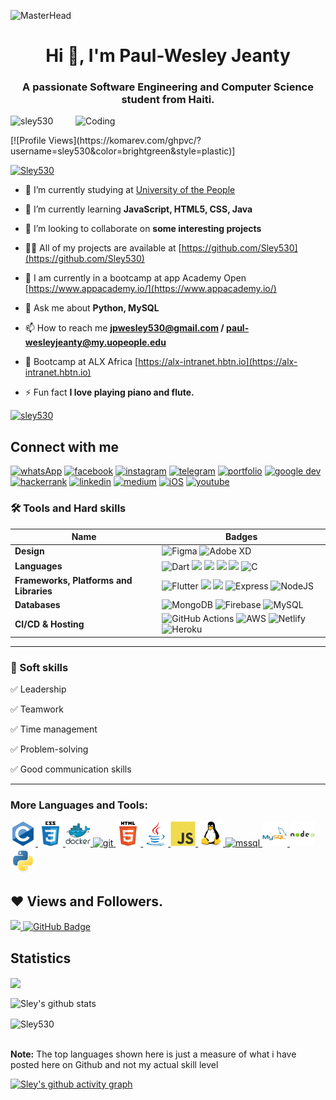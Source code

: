 
![MasterHead](https://blog.bit.ai/wp-content/uploads/2018/09/How-to-Embed-GitHub-Gists-in-Your-Documents-Blog-Banner.png)
<h1 align="center">Hi 👋, I'm Paul-Wesley Jeanty</h1>
<h3 align="center">A passionate Software Engineering and Computer Science student from Haiti.</h3>
<img align= "right" alt="Coding" width="400" src="https://cdn.dribbble.com/users/1162077/screenshots/3848914/media/320984a9ca58b3c73274c9259ecf6de8.gif">

<p align="left"> <img src="https://komarev.com/ghpvc/?username=sley530&label=Profile%20views&color=0e75b6&style=flat" alt="sley530" /> </p>
[![Profile Views](https://komarev.com/ghpvc/?username=sley530&color=brightgreen&style=plastic)]
<p align="left"> <a href="https://twitter.com/Sley530" target="blank"><img src="https://img.shields.io/twitter/follow/Sley530?logo=twitter&style=for-the-badge" alt="Sley530" /></a> </p>

- 🔭 I’m currently studying at [University of the People](https://uopeople.edu/)

- 🌱 I’m currently learning **JavaScript, HTML5, CSS, Java**

- 👯 I’m looking to collaborate on **some interesting projects**

- 👨‍💻 All of my projects are available at [https://github.com/Sley530](https://github.com/Sley530)

- 📝 I am currently in a bootcamp at app Academy Open [https://www.appacademy.io/](https://www.appacademy.io/)

- 💬 Ask me about **Python, MySQL**

- 📫 How to reach me **jpwesley530@gmail.com / paul-wesleyjeanty@my.uopeople.edu**

- 📄 Bootcamp at ALX Africa [https://alx-intranet.hbtn.io](https://alx-intranet.hbtn.io)

- ⚡ Fun fact **I love playing piano and flute.**

<p align="left"> <a href="https://github.com/ryo-ma/github-profile-trophy"><img src="https://github-profile-trophy.vercel.app/?username=sley530" alt="sley530" /></a> </p>

## Connect with me
[![whatsApp](https://img.shields.io/badge/WhatsApp-25D366?style=for-the-badge&logo=whatsapp&logoColor=white)](https://wa.me/message/GOGWNF3PPP6XG1)
[![facebook](https://img.shields.io/badge/Facebook-1877F2.svg?style=for-the-badge&logo=Facebook&logoColor=white)](https://fb.com/paul-chabbyjeanty)
[![instagram](https://img.shields.io/badge/instagram-1DA1F2?style=for-the-badge&logo=instagram&logoColor=white)](https://instagram.com/sley.530)
[![telegram](https://img.shields.io/badge/Telegram-26A5E4.svg?style=for-the-badge&logo=Telegram&logoColor=white)](t.me/sley530)
[![portfolio](https://img.shields.io/badge/my_portfolio-000?style=for-the-badge&logo=ko-fi&logoColor=white)](https://github.com/Sley530)
[![google dev](https://img.shields.io/badge/Google%20Cardboard-FF7143.svg?style=for-the-badge&logo=Google-Cardboard&logoColor=white)](https://g.dev/sley530)
[![hackerrank](https://img.shields.io/badge/HackerRank-00EA64.svg?style=for-the-badge&logo=HackerRank&logoColor=white)](https://www.hackerrank.com/@jpwesley530)
[![linkedin](https://img.shields.io/badge/linkedin-0A66C2?style=for-the-badge&logo=linkedin&logoColor=white)](https://linkedin.com/in/www.linkedin.com/in/paul-wesley-jeanty-89431b260)
[![medium](https://img.shields.io/badge/medium-fff?style=for-the-badge&logo=medium&logoColor=black)](sley530.medium.com)
[![iOS](https://img.shields.io/badge/iOS-000000.svg?style=for-the-badge&logo=iOS&logoColor=white)](jpwesley532@icloud.com)
[![youtube](https://img.shields.io/badge/youtube-ff0000?style=for-the-badge&logo=youtube&logoColor=white)](https://www.youtube.com/channel/UCcg-0DP-YMMaJgVC7gOFk1Q)

### 🛠 Tools and Hard skills

Name | Badges
--- | ---
**Design**  |  ![Figma](https://img.shields.io/badge/figma-%23F24E1E.svg?style=for-the-badge&logo=figma&logoColor=white) ![Adobe XD](https://img.shields.io/badge/Adobe%20XD-470137?style=for-the-badge&logo=Adobe%20XD&logoColor=#FF61F6)
**Languages**  |  ![Dart](https://img.shields.io/badge/dart-%230175C2.svg?style=for-the-badge&logo=dart&logoColor=white) <img src="https://img.shields.io/badge/JavaScript-323330?style=for-the-badge&logo=javascript&logoColor=F7DF1E" /> <img src="https://img.shields.io/badge/CSS3-1572B6?style=for-the-badge&logo=css3&logoColor=white" /> <img src="https://img.shields.io/badge/HTML5-E34F26?style=for-the-badge&logo=html5&logoColor=white" /> <img src="https://img.shields.io/badge/Python-3776AB.svg?style=for-the-badge&logo=Python&logoColor=white" /> ![C](https://img.shields.io/badge/c-%2300599C.svg?style=for-the-badge&logo=c&logoColor=white)
**Frameworks, Platforms and Libraries** | ![Flutter](https://img.shields.io/badge/Flutter-%2302569B.svg?style=for-the-badge&logo=Flutter&logoColor=white) <img src="https://img.shields.io/badge/Bootstrap-563D7C?style=for-the-badge&logo=bootstrap&logoColor=white" /> <img src="https://img.shields.io/badge/React-20232A?style=for-the-badge&logo=react&logoColor=61DAFB" /> ![Express](https://img.shields.io/badge/Express-000?style=for-the-badge&logo=express&logoColor=white) ![NodeJS](https://img.shields.io/badge/node.js-6DA55F?style=for-the-badge&logo=node.js&logoColor=white)
**Databases**  | ![MongoDB](https://img.shields.io/badge/MongoDB-%234ea94b.svg?style=for-the-badge&logo=mongodb&logoColor=white) ![Firebase](https://img.shields.io/badge/firebase-%23039BE5.svg?style=for-the-badge&logo=firebase) ![MySQL](https://img.shields.io/badge/mysql-%2300f.svg?style=for-the-badge&logo=mysql&logoColor=white)
**CI/CD & Hosting**   | ![GitHub Actions](https://img.shields.io/badge/github%20actions-%232671E5.svg?style=for-the-badge&logo=githubactions&logoColor=white) ![AWS](https://img.shields.io/badge/AWS-%23FF9900.svg?style=for-the-badge&logo=amazon-aws&logoColor=white) ![Netlify](https://img.shields.io/badge/netlify-%23000000.svg?style=for-the-badge&logo=netlify&logoColor=#00C7B7) ![Heroku](https://img.shields.io/badge/heroku-%23430098.svg?style=for-the-badge&logo=heroku&logoColor=white)
</p>

<hr>

### 👔 Soft skills

✅ Leadership

✅ Teamwork

✅ Time management

✅ Problem-solving

✅ Good communication skills

<hr>

### More Languages and Tools:
<p align="left"> <a href="https://www.cprogramming.com/" target="_blank" rel="noreferrer"> <img src="https://raw.githubusercontent.com/devicons/devicon/master/icons/c/c-original.svg" alt="c" width="40" height="40"/> </a> <a href="https://www.w3schools.com/css/" target="_blank" rel="noreferrer"> <img src="https://raw.githubusercontent.com/devicons/devicon/master/icons/css3/css3-original-wordmark.svg" alt="css3" width="40" height="40"/> </a> <a href="https://www.docker.com/" target="_blank" rel="noreferrer"> <img src="https://raw.githubusercontent.com/devicons/devicon/master/icons/docker/docker-original-wordmark.svg" alt="docker" width="40" height="40"/> </a> <a href="https://git-scm.com/" target="_blank" rel="noreferrer"> <img src="https://www.vectorlogo.zone/logos/git-scm/git-scm-icon.svg" alt="git" width="40" height="40"/> </a> <a href="https://www.w3.org/html/" target="_blank" rel="noreferrer"> <img src="https://raw.githubusercontent.com/devicons/devicon/master/icons/html5/html5-original-wordmark.svg" alt="html5" width="40" height="40"/> </a> <a href="https://www.java.com" target="_blank" rel="noreferrer"> <img src="https://raw.githubusercontent.com/devicons/devicon/master/icons/java/java-original.svg" alt="java" width="40" height="40"/> </a> <a href="https://developer.mozilla.org/en-US/docs/Web/JavaScript" target="_blank" rel="noreferrer"> <img src="https://raw.githubusercontent.com/devicons/devicon/master/icons/javascript/javascript-original.svg" alt="javascript" width="40" height="40"/> </a> <a href="https://www.linux.org/" target="_blank" rel="noreferrer"> <img src="https://raw.githubusercontent.com/devicons/devicon/master/icons/linux/linux-original.svg" alt="linux" width="40" height="40"/> </a> <a href="https://www.microsoft.com/en-us/sql-server" target="_blank" rel="noreferrer"> <img src="https://www.svgrepo.com/show/303229/microsoft-sql-server-logo.svg" alt="mssql" width="40" height="40"/> </a> <a href="https://www.mysql.com/" target="_blank" rel="noreferrer"> <img src="https://raw.githubusercontent.com/devicons/devicon/master/icons/mysql/mysql-original-wordmark.svg" alt="mysql" width="40" height="40"/> </a> <a href="https://nodejs.org" target="_blank" rel="noreferrer"> <img src="https://raw.githubusercontent.com/devicons/devicon/master/icons/nodejs/nodejs-original-wordmark.svg" alt="nodejs" width="40" height="40"/> </a> <a href="https://www.python.org" target="_blank" rel="noreferrer"> <img src="https://raw.githubusercontent.com/devicons/devicon/master/icons/python/python-original.svg" alt="python" width="40" height="40"/> </a> </p>

## ❤ Views and Followers.

<a href="https://github.com/Sley530/github-profile-views-counter">
    <img src="https://komarev.com/ghpvc/?username=Sley530">
</a>
<a href="https://github.com/Sley530?tab=followers"><img src="https://img.shields.io/github/followers/Sley530?label=Followers&style=social" alt="GitHub Badge"></a>


 <br>


 ## Statistics
 <p><img align="center" src="https://github-readme-stats.vercel.app/api/top-langs/?username=Sley530&layout=compact&theme=dark&hide_border=false" /></p>
<p><img align="center" src="https://github-readme-stats.vercel.app/api?username=Sley530&show_icons=true&include_all_commits=true&count_private=true&layout=compact&theme=dark&hide_border=false&border_radius=2&hide=contribs" alt="Sley's github stats" /></p>

<p><img align="center" src="https://github-readme-streak-stats.herokuapp.com/?user=Sley530&theme=dark" alt="Sley530" /></p>
<br/>
 <b>Note:</b> The top languages shown here is just a measure of what i have posted here on Github and not my actual skill level


[![Sley's github activity graph](https://github-readme-activity-graph.cyclic.app/graph?username=sley530)](https://github.com/sley530/github-readme-activity-graph)

<br/>

<!---
Sley530/Sley530 is a ✨ special ✨ repository because its `README.md` (this file) appears on your GitHub profile.
You can click the Preview link to take a look at your changes.
--->


